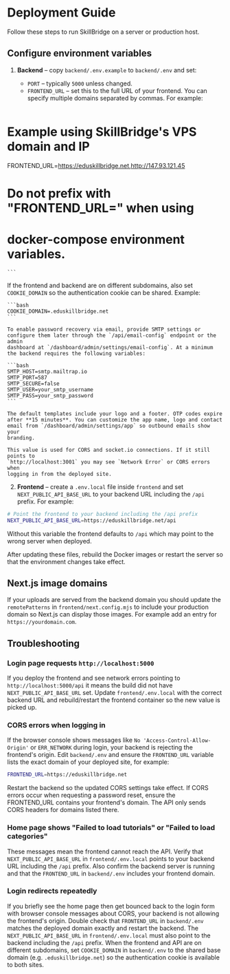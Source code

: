 # Deployment Guide

Follow these steps to run SkillBridge on a server or production host.

## Configure environment variables

1. **Backend** – copy `backend/.env.example` to `backend/.env` and set:
   - `PORT` – typically `5000` unless changed.
   - `FRONTEND_URL` – set this to the full URL of your frontend. You can
     specify multiple domains separated by commas. For example:
     
    ```bash
  # Example using SkillBridge's VPS domain and IP
  FRONTEND_URL=https://eduskillbridge.net,http://147.93.121.45
  # Do not prefix with "FRONTEND_URL=" when using
  # docker-compose environment variables.
    ```

   If the frontend and backend are on different subdomains, also set
    `COOKIE_DOMAIN` so the authentication cookie can be shared. Example:

    ```bash
    COOKIE_DOMAIN=.eduskillbridge.net
    ```

    To enable password recovery via email, provide SMTP settings or
    configure them later through the `/api/email-config` endpoint or the admin
    dashboard at `/dashboard/admin/settings/email-config`. At a minimum
    the backend requires the following variables:

    ```bash
    SMTP_HOST=smtp.mailtrap.io
    SMTP_PORT=587
    SMTP_SECURE=false
    SMTP_USER=your_smtp_username
    SMTP_PASS=your_smtp_password
    ```

    The default templates include your logo and a footer. OTP codes expire
    after **15 minutes**. You can customize the app name, logo and contact
    email from `/dashboard/admin/settings/app` so outbound emails show your
    branding.
     
    This value is used for CORS and socket.io connections. If it still points to
    `http://localhost:3001` you may see `Network Error` or CORS errors when
    logging in from the deployed site.

 2. **Frontend** – create a `.env.local` file inside `frontend` and set
   `NEXT_PUBLIC_API_BASE_URL` to your backend URL including the `/api` prefix.
   For example:
   
   ```bash
   # Point the frontend to your backend including the /api prefix
   NEXT_PUBLIC_API_BASE_URL=https://eduskillbridge.net/api
   ```
   
   Without this variable the frontend defaults to `/api` which may point to the
   wrong server when deployed.

After updating these files, rebuild the Docker images or restart the server so
that the environment changes take effect.

## Next.js image domains

If your uploads are served from the backend domain you should update the
`remotePatterns` in `frontend/next.config.mjs` to include your production domain
so Next.js can display those images. For example add an entry for
`https://yourdomain.com`.

## Troubleshooting

### Login page requests `http://localhost:5000`

If you deploy the frontend and see network errors pointing to
`http://localhost:5000/api` it means the build did not have
`NEXT_PUBLIC_API_BASE_URL` set.  Update `frontend/.env.local` with the correct
backend URL and rebuild/restart the frontend container so the new value is
picked up.

### CORS errors when logging in

If the browser console shows messages like `No 'Access-Control-Allow-Origin'` or
`ERR_NETWORK` during login, your backend is rejecting the frontend's origin.
Edit `backend/.env` and ensure the `FRONTEND_URL` variable lists the exact
domain of your deployed site, for example:

```bash
FRONTEND_URL=https://eduskillbridge.net
```

Restart the backend so the updated CORS settings take effect.
If CORS errors occur when requesting a password reset, ensure the FRONTEND_URL contains your frontend's domain. The API only sends CORS headers for domains listed there.

### Home page shows "Failed to load tutorials" or "Failed to load categories"

These messages mean the frontend cannot reach the API. Verify that
`NEXT_PUBLIC_API_BASE_URL` in `frontend/.env.local` points to your backend URL
including the `/api` prefix.  Also confirm the backend server is running and
that the `FRONTEND_URL` in `backend/.env` includes your frontend domain.

### Login redirects repeatedly

If you briefly see the home page then get bounced back to the login form with
browser console messages about CORS, your backend is not allowing the
frontend's origin.  Double check that `FRONTEND_URL` in `backend/.env`
matches the deployed domain exactly and restart the backend.  The
`NEXT_PUBLIC_API_BASE_URL` in `frontend/.env.local` must also point to the
backend including the `/api` prefix. When the frontend and API are on
different subdomains, set `COOKIE_DOMAIN` in `backend/.env` to the shared
base domain (e.g. `.eduskillbridge.net`) so the authentication cookie is
available to both sites.


